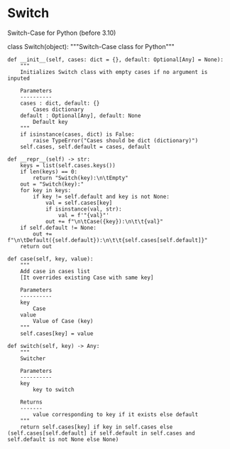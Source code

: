 # Switch
Switch-Case for Python (before 3.10)


class Switch(object):
	"""Switch-Case class for Python"""
	
	def __init__(self, cases: dict = {}, default: Optional[Any] = None):
		"""
		Initializes Switch class with empty cases if no argument is inputed
	
		Parameters
		----------
		cases : dict, default: {}
			Cases dictionary
		default : Optional[Any], default: None
			Default key
		"""
		if isinstance(cases, dict) is False:
			raise TypeError("Cases should be dict (dictionary)")
		self.cases, self.default = cases, default
	
	def __repr__(self) -> str:
		keys = list(self.cases.keys())
		if len(keys) == 0:
			return "Switch(key):\n\tEmpty"
		out = "Switch(key):"
		for key in keys:
			if key != self.default and key is not None:
				val = self.cases[key]
				if isinstance(val, str):
					val = f'"{val}"'
				out += f"\n\tCase({key}):\n\t\t{val}"
		if self.default != None:
			out += f"\n\tDefault({self.default}):\n\t\t{self.cases[self.default]}"
		return out
	
	def case(self, key, value):
		"""
		Add case in cases list
		[It overrides existing Case with same key]
		
		Parameters
		----------
		key
			Case
		value
			Value of Case (key)
		"""
		self.cases[key] = value
	
	def switch(self, key) -> Any:
		"""
		Switcher

		Parameters
		----------
		key
			key to switch

		Returns
		-------
			value corresponding to key if it exists else default
		"""
		return self.cases[key] if key in self.cases else (self.cases[self.default] if self.default in self.cases and self.default is not None else None)
